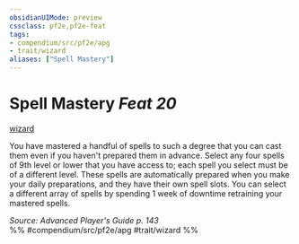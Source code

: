 ```yaml
---
obsidianUIMode: preview
cssclass: pf2e,pf2e-feat
tags:
- compendium/src/pf2e/apg
- trait/wizard
aliases: ["Spell Mastery"]
---
```

# Spell Mastery  *Feat 20*  
[wizard](Reference/Rules/Traits/wizard.md "Wizard Class Trait")  


You have mastered a handful of spells to such a degree that you can cast them even if you haven't prepared them in advance. Select any four spells of 9th level or lower that you have access to; each spell you select must be of a different level. These spells are automatically prepared when you make your daily preparations, and they have their own spell slots. You can select a different array of spells by spending 1 week of downtime retraining your mastered spells.

*Source: Advanced Player's Guide p. 143*  
%% #compendium/src/pf2e/apg #trait/wizard %%